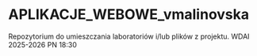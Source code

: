 # APLIKACJE_WEBOWE_vmalinovska
Repozytorium do umieszczania laboratoriów i/lub plików z projektu. WDAI 2025-2026 PN 18:30
